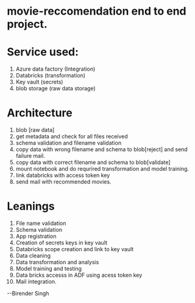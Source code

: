 # movie-reccomendation end to end project.

Service used:
==============

1. Azure data factory (Integration)
2. Databricks (transformation)
3. Key vault (secrets)
4. blob storage (raw data storage)


Architecture
================
                                               
1. blob [raw data] 
2. get metadata and check for all files received
3. schema validation and filename validation
4. copy data with wrong filename and schema to blob[reject] and send failure mail.                 
5. copy data with correct filename and schema to blob[validate]  
6. mount notebook and do requrired transformation and model training. 
7. link databricks with access token key 
8. send mail with recommended movies.
                                                                                                                                                                                                        


Leanings
===========================

1. File name validation
2. Schema validation
3. App registration
4. Creation of secrets keys in key vault
5. Databricks scope creation and link to key vault
6. Data cleaning
7. Data transformation and analysis
8. Model training and testing
9. Data bricks accesss in ADF using acess token key
10. Mail integration.


--Birender Singh
